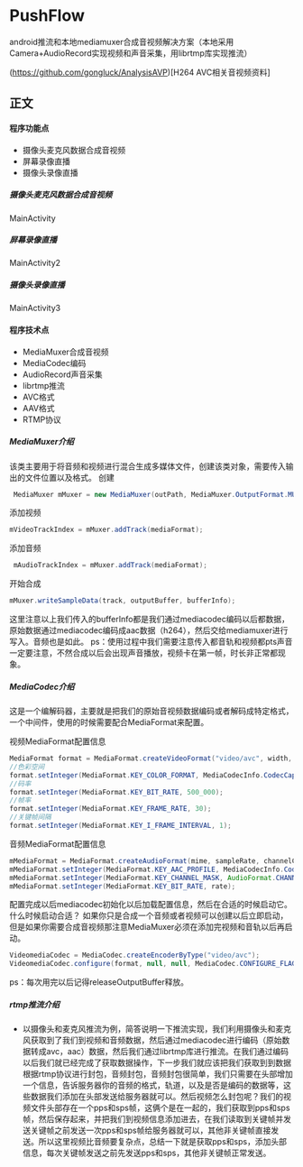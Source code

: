 # PushFlow
android推流和本地mediamuxer合成音视频解决方案（本地采用Camera+AudioRecord实现视频和声音采集，用librtmp库实现推流）

(https://github.com/gongluck/AnalysisAVP)[H264 AVC相关音视频资料]

## 正文

#### 程序功能点
- 摄像头麦克风数据合成音视频
- 屏幕录像直播
- 摄像头录像直播

##### 摄像头麦克风数据合成音视频
MainActivity

##### 屏幕录像直播
MainActivity2

##### 摄像头录像直播
MainActivity3

#### 程序技术点
- MediaMuxer合成音视频
- MediaCodec编码
- AudioRecord声音采集
- librtmp推流
- AVC格式
- AAV格式
- RTMP协议

##### MediaMuxer介绍
该类主要用于将音频和视频进行混合生成多媒体文件，创建该类对象，需要传入输出的文件位置以及格式。
创建
```java
 MediaMuxer mMuxer = new MediaMuxer(outPath, MediaMuxer.OutputFormat.MUXER_OUTPUT_MPEG_4);
```
添加视频
```java
mVideoTrackIndex = mMuxer.addTrack(mediaFormat);
```
添加音频
```java
 mAudioTrackIndex = mMuxer.addTrack(mediaFormat);
```
开始合成
```java
mMuxer.writeSampleData(track, outputBuffer, bufferInfo);
```
这里注意以上我们传入的bufferInfo都是我们通过mediacodec编码以后都数据，原始数据通过mediacodec编码成aac数据（h264），然后交给mediamuxer进行写入。音频也是如此。
ps：使用过程中我们需要注意传入都音轨和视频都pts声音一定要注意，不然合成以后会出现声音播放，视频卡在第一帧，时长非正常都现象。


##### MediaCodec介绍
这是一个编解码器，主要就是把我们的原始音视频数据编码或者解码成特定格式，一个中间件，使用的时候需要配合MediaFormat来配置。

视频MediaFormat配置信息
```java
MediaFormat format = MediaFormat.createVideoFormat("video/avc", width, height);
//色彩空间
format.setInteger(MediaFormat.KEY_COLOR_FORMAT, MediaCodecInfo.CodecCapabilities.COLOR_FormatYUV420SemiPlanar);
//码率
format.setInteger(MediaFormat.KEY_BIT_RATE, 500_000);
//帧率
format.setInteger(MediaFormat.KEY_FRAME_RATE, 30);
//关键帧间隔
format.setInteger(MediaFormat.KEY_I_FRAME_INTERVAL, 1);
```

音频MediaFormat配置信息
```java
mMediaFormat = MediaFormat.createAudioFormat(mime, sampleRate, channelCount);
mMediaFormat.setInteger(MediaFormat.KEY_AAC_PROFILE, MediaCodecInfo.CodecProfileLevel.AACObjectLC);
mMediaFormat.setInteger(MediaFormat.KEY_CHANNEL_MASK, AudioFormat.CHANNEL_IN_MONO);
mMediaFormat.setInteger(MediaFormat.KEY_BIT_RATE, rate);
```
配置完成以后mediacodec初始化以后加载配置信息，然后在合适的时候启动它。
什么时候启动合适？
如果你只是合成一个音频或者视频可以创建以后立即启动，但是如果你需要合成音视频那注意MediaMuxer必须在添加完视频和音轨以后再启动。
```java
VideomediaCodec = MediaCodec.createEncoderByType("video/avc");
VideomediaCodec.configure(format, null, null, MediaCodec.CONFIGURE_FLAG_ENCODE);
```
ps：每次用完以后记得releaseOutputBuffer释放。

##### rtmp推流介绍
- 以摄像头和麦克风推流为例，简答说明一下推流实现，我们利用摄像头和麦克风获取到了我们到视频和音频数据，然后通过mediacodec进行编码（原始数据转成avc，aac）数据，然后我们通过librtmp库进行推流。在我们通过编码以后我们就已经完成了获取数据操作，下一步我们就应该把我们获取到到数据根据rtmp协议进行封包，音频封包，音频封包很简单，我们只需要在头部增加一个信息，告诉服务器你的音频的格式，轨道，以及是否是编码的数据等，这些数据我们添加在头部发送给服务器就可以。然后视频怎么封包呢？我们的视频文件头部存在一个pps和sps帧，这俩个是在一起的，我们获取到pps和sps帧，然后保存起来，并把我们到视频信息添加进去，在我们读取到关键帧并发送关键帧之前发送一次pps和sps帧给服务器就可以，其他非关键帧直接发送。所以这里视频比音频要复杂点，总结一下就是获取pps和sps，添加头部信息，每次关键帧发送之前先发送pps和sps，其他非关键帧正常发送。




